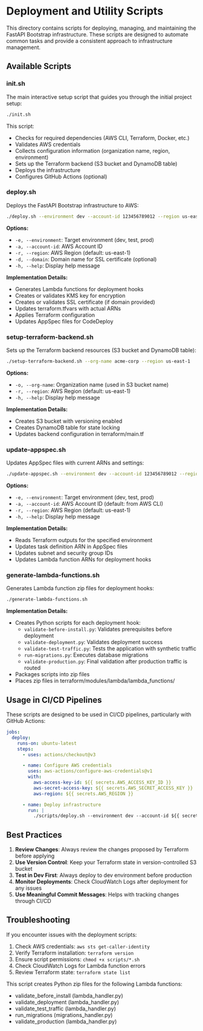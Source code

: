 # Deployment and Utility Scripts

This directory contains scripts for deploying, managing, and maintaining the FastAPI Bootstrap infrastructure. These scripts are designed to automate common tasks and provide a consistent approach to infrastructure management.

## Available Scripts

### init.sh

The main interactive setup script that guides you through the initial project setup:

```bash
./init.sh
```

This script:
- Checks for required dependencies (AWS CLI, Terraform, Docker, etc.)
- Validates AWS credentials
- Collects configuration information (organization name, region, environment)
- Sets up the Terraform backend (S3 bucket and DynamoDB table)
- Deploys the infrastructure
- Configures GitHub Actions (optional)

### deploy.sh

Deploys the FastAPI Bootstrap infrastructure to AWS:

```bash
./deploy.sh --environment dev --account-id 123456789012 --region us-east-1 --domain api.example.com
```

**Options:**
- `-e, --environment`: Target environment (dev, test, prod)
- `-a, --account-id`: AWS Account ID
- `-r, --region`: AWS Region (default: us-east-1)
- `-d, --domain`: Domain name for SSL certificate (optional)
- `-h, --help`: Display help message

**Implementation Details:**
- Generates Lambda functions for deployment hooks
- Creates or validates KMS key for encryption
- Creates or validates SSL certificate (if domain provided)
- Updates terraform.tfvars with actual ARNs
- Applies Terraform configuration
- Updates AppSpec files for CodeDeploy

### setup-terraform-backend.sh

Sets up the Terraform backend resources (S3 bucket and DynamoDB table):

```bash
./setup-terraform-backend.sh --org-name acme-corp --region us-east-1
```

**Options:**
- `-o, --org-name`: Organization name (used in S3 bucket name)
- `-r, --region`: AWS Region (default: us-east-1)
- `-h, --help`: Display help message

**Implementation Details:**
- Creates S3 bucket with versioning enabled
- Creates DynamoDB table for state locking
- Updates backend configuration in terraform/main.tf

### update-appspec.sh

Updates AppSpec files with current ARNs and settings:

```bash
./update-appspec.sh --environment dev --account-id 123456789012 --region us-east-1
```

**Options:**
- `-e, --environment`: Target environment (dev, test, prod)
- `-a, --account-id`: AWS Account ID (default: from AWS CLI)
- `-r, --region`: AWS Region (default: us-east-1)
- `-h, --help`: Display help message

**Implementation Details:**
- Reads Terraform outputs for the specified environment
- Updates task definition ARN in AppSpec files
- Updates subnet and security group IDs
- Updates Lambda function ARNs for deployment hooks

### generate-lambda-functions.sh

Generates Lambda function zip files for deployment hooks:

```bash
./generate-lambda-functions.sh
```

**Implementation Details:**
- Creates Python scripts for each deployment hook:
  - `validate-before-install.py`: Validates prerequisites before deployment
  - `validate-deployment.py`: Validates deployment success
  - `validate-test-traffic.py`: Tests the application with synthetic traffic
  - `run-migrations.py`: Executes database migrations
  - `validate-production.py`: Final validation after production traffic is routed
- Packages scripts into zip files
- Places zip files in terraform/modules/lambda/lambda_functions/

## Usage in CI/CD Pipelines

These scripts are designed to be used in CI/CD pipelines, particularly with GitHub Actions:

```yaml
jobs:
  deploy:
    runs-on: ubuntu-latest
    steps:
      - uses: actions/checkout@v3

      - name: Configure AWS credentials
        uses: aws-actions/configure-aws-credentials@v1
        with:
          aws-access-key-id: ${{ secrets.AWS_ACCESS_KEY_ID }}
          aws-secret-access-key: ${{ secrets.AWS_SECRET_ACCESS_KEY }}
          aws-region: ${{ secrets.AWS_REGION }}

      - name: Deploy infrastructure
        run: |
          ./scripts/deploy.sh --environment dev --account-id ${{ secrets.AWS_ACCOUNT_ID }}
```

## Best Practices

1. **Review Changes**: Always review the changes proposed by Terraform before applying
2. **Use Version Control**: Keep your Terraform state in version-controlled S3 bucket
3. **Test in Dev First**: Always deploy to dev environment before production
4. **Monitor Deployments**: Check CloudWatch Logs after deployment for any issues
5. **Use Meaningful Commit Messages**: Helps with tracking changes through CI/CD

## Troubleshooting

If you encounter issues with the deployment scripts:

1. Check AWS credentials: `aws sts get-caller-identity`
2. Verify Terraform installation: `terraform version`
3. Ensure script permissions: `chmod +x scripts/*.sh`
4. Check CloudWatch Logs for Lambda function errors
5. Review Terraform state: `terraform state list`

This script creates Python zip files for the following Lambda functions:
- validate_before_install (lambda_handler.py)
- validate_deployment (lambda_handler.py)
- validate_test_traffic (lambda_handler.py)
- run_migrations (migrations_handler.py)
- validate_production (lambda_handler.py)